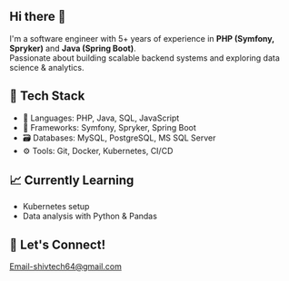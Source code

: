 ## Hi there 👋

I'm a software engineer with 5+ years of experience in **PHP (Symfony, Spryker)** and **Java (Spring Boot)**.  
Passionate about building scalable backend systems and exploring data science & analytics.

## 🔧 Tech Stack
- 🧰 Languages: PHP, Java, SQL, JavaScript
- 🔨 Frameworks: Symfony, Spryker, Spring Boot
- 🗃️ Databases: MySQL, PostgreSQL, MS SQL Server
- ⚙️ Tools: Git, Docker, Kubernetes, CI/CD

## 📈 Currently Learning
- Kubernetes setup
- Data analysis with Python & Pandas

## 💬 Let's Connect!
Email-shivtech64@gmail.com


